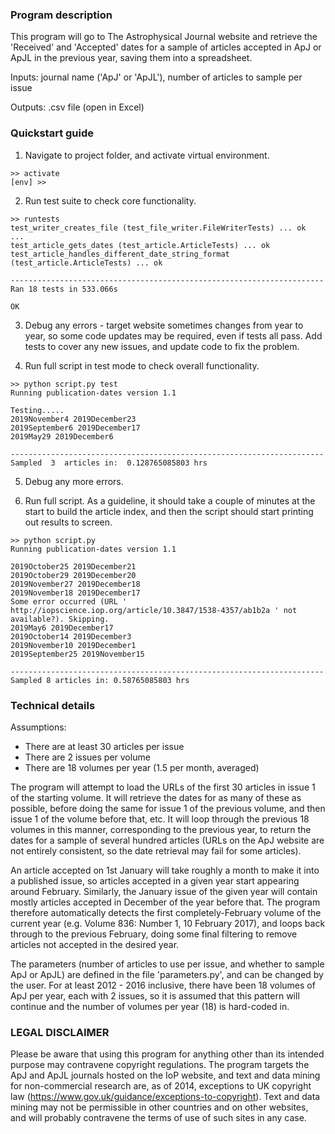 ### Program description ###
This program will go to The Astrophysical Journal website and retrieve the 'Received' and 'Accepted' dates for a sample of articles accepted in ApJ or ApJL in the previous year, saving them into a spreadsheet.

Inputs: journal name ('ApJ' or 'ApJL'), number of articles to sample per issue 

Outputs: .csv file (open in Excel)


### Quickstart guide ###

1. Navigate to project folder, and activate virtual environment.

```
>> activate
[env] >>
```

2. Run test suite to check core functionality.

```
>> runtests
test_writer_creates_file (test_file_writer.FileWriterTests) ... ok
...
test_article_gets_dates (test_article.ArticleTests) ... ok
test_article_handles_different_date_string_format (test_article.ArticleTests) ... ok

----------------------------------------------------------------------
Ran 18 tests in 533.066s

OK
```

3. Debug any errors - target website sometimes changes from year to year, so some code updates may be required, even if tests all pass. Add tests to cover any new issues, and update code to fix the problem.

4. Run full script in test mode to check overall functionality.

```
>> python script.py test
Running publication-dates version 1.1

Testing.....
2019November4 2019December23
2019September6 2019December17
2019May29 2019December6

----------------------------------------------------------------------
Sampled  3  articles in:  0.128765085803 hrs
```

5. Debug any more errors.

6. Run full script. As a guideline, it should take a couple of minutes at the start to build the article index, and then the script should start printing out results to screen. 

```
>> python script.py
Running publication-dates version 1.1

2019October25 2019December21
2019October29 2019December20
2019November27 2019December18
2019November18 2019December17
Some error occurred (URL ' http://iopscience.iop.org/article/10.3847/1538-4357/ab1b2a ' not available?). Skipping.
2019May6 2019December17
2019October14 2019December3
2019November10 2019December1
2019September25 2019November15

----------------------------------------------------------------------
Sampled 8 articles in: 0.58765085803 hrs
```


### Technical details ###

Assumptions:  
* There are at least 30 articles per issue
* There are 2 issues per volume
* There are 18 volumes per year (1.5 per month, averaged)

The program will attempt to load the URLs of the first 30 articles in issue 1 of the starting volume. It will retrieve the dates for as many of these as possible, before doing the same for issue 1 of the previous volume, and then issue 1 of the volume before that, etc. It will loop through the previous 18 volumes in this manner, corresponding to the previous year, to return the dates for a sample of several hundred articles (URLs on the ApJ website are not entirely consistent, so the date retrieval may fail for some articles). 

An article accepted on 1st January will take roughly a month to make it into a published issue, so articles accepted in a given year start appearing around February. Similarly, the January issue of the given year will contain mostly articles accepted in December of the year before that. The program therefore automatically detects the first completely-February volume of the current year (e.g. Volume 836: Number 1, 10 February 2017), and loops back through to the previous February, doing some final filtering to remove articles not accepted in the desired year.

The parameters (number of articles to use per issue, and whether to sample ApJ or ApJL) are defined in the file 'parameters.py', and can be changed by the user. For at least 2012 - 2016 inclusive, there have been 18 volumes of ApJ per year, each with 2 issues, so it is assumed that this pattern will continue and the number of volumes per year (18) is hard-coded in.


### LEGAL DISCLAIMER ###
Please be aware that using this program for anything other than its intended purpose may contravene copyright regulations. The program targets the ApJ and ApJL journals hosted on the IoP website, and text and data mining for non-commercial research are, as of 2014, exceptions to UK copyright law (https://www.gov.uk/guidance/exceptions-to-copyright). Text and data mining may not be permissible in other countries and on other websites, and will probably contravene the terms of use of such sites in any case.
